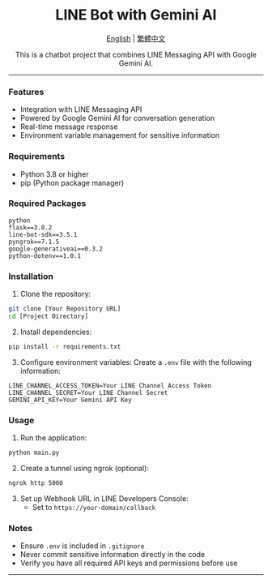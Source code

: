 <div align="center">

# LINE Bot with Gemini AI

[English](README.md) | [繁體中文](README.zh-TW.md)

This is a chatbot project that combines LINE Messaging API with Google Gemini AI.

</div>

---

### Features

- Integration with LINE Messaging API
- Powered by Google Gemini AI for conversation generation
- Real-time message response
- Environment variable management for sensitive information

### Requirements

- Python 3.8 or higher
- pip (Python package manager)

### Required Packages

```plaintext
python
flask==3.0.2
line-bot-sdk==3.5.1
pyngrok==7.1.5
google-generativeai==0.3.2
python-dotenv==1.0.1
```

### Installation

1. Clone the repository:

```bash
git clone [Your Repository URL]
cd [Project Directory]
```

2. Install dependencies:

```bash
pip install -r requirements.txt
```

3. Configure environment variables:
   Create a `.env` file with the following information:

```plaintext
LINE_CHANNEL_ACCESS_TOKEN=Your LINE Channel Access Token
LINE_CHANNEL_SECRET=Your LINE Channel Secret
GEMINI_API_KEY=Your Gemini API Key
```

### Usage

1. Run the application:

```bash
python main.py
```

2. Create a tunnel using ngrok (optional):

```bash
ngrok http 5000
```

3. Set up Webhook URL in LINE Developers Console:
    - Set to `https://your-domain/callback`

### Notes

- Ensure `.env` is included in `.gitignore`
- Never commit sensitive information directly in the code
- Verify you have all required API keys and permissions before use

---
